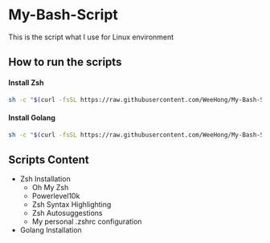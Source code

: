 # My-Bash-Script
This is the script what I use for Linux environment

## How to run the scripts
#### Install Zsh
```sh
sh -c "$(curl -fsSL https://raw.githubusercontent.com/WeeHong/My-Bash-Script/main/zsh/zsh_install.sh)"
```
#### Install Golang
```sh
sh -c "$(curl -fsSL https://raw.githubusercontent.com/WeeHong/My-Bash-Script/main/golang/golang-installer.sh)"
```

## Scripts Content
- Zsh Installation
  - Oh My Zsh
  - Powerlevel10k
  - Zsh Syntax Highlighting
  - Zsh Autosuggestions
  - My personal .zshrc configuration
- Golang Installation
